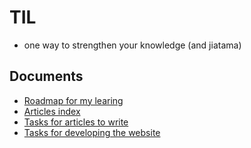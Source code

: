 # TIL
- one way to strengthen your knowledge (and jiatama)

## Documents
- [Roadmap for my learing](ROADMAP.md)
- [Articles index](ARTICLE_INDEX.md)
- [Tasks for articles to write](TASKS.md)
- [Tasks for developing the website](TASKS_WEB.md)
